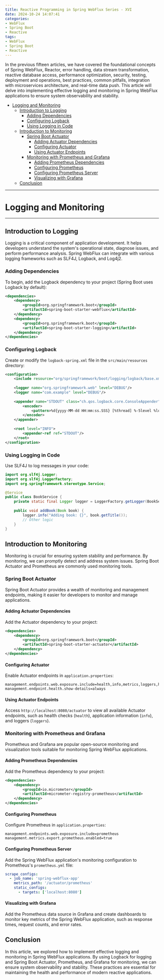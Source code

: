 ```yaml
---
title: Reactive Programming in Spring WebFlux Series - XVI
date: 2024-10-24 14:07:41
categories:
- WebFlux
- Spring Boot
- Reactive
tags:
- WebFlux
- Spring Boot
- Reactive
---
```



In the previous fifteen articles, we have covered the foundational concepts of Spring WebFlux, Reactor, error handling, data stream transformation, reactive database access, performance optimization, security, testing, deployment and operations, best practices, common pitfalls, integration with microservices architecture, and real-time data push. This article will delve into implementing effective logging and monitoring in Spring WebFlux applications to ensure system observability and stability.

- [Logging and Monitoring](#logging-and-monitoring)
  - [Introduction to Logging](#introduction-to-logging)
    - [Adding Dependencies](#adding-dependencies)
    - [Configuring Logback](#configuring-logback)
    - [Using Logging in Code](#using-logging-in-code)
  - [Introduction to Monitoring](#introduction-to-monitoring)
    - [Spring Boot Actuator](#spring-boot-actuator)
      - [Adding Actuator Dependencies](#adding-actuator-dependencies)
      - [Configuring Actuator](#configuring-actuator)
      - [Using Actuator Endpoints](#using-actuator-endpoints)
    - [Monitoring with Prometheus and Grafana](#monitoring-with-prometheus-and-grafana)
      - [Adding Prometheus Dependencies](#adding-prometheus-dependencies)
      - [Configuring Prometheus](#configuring-prometheus)
      - [Configuring Prometheus Server](#configuring-prometheus-server)
      - [Visualizing with Grafana](#visualizing-with-grafana)
  - [Conclusion](#conclusion)

---

# Logging and Monitoring

---
<a name="introduction-to-logging"></a>
## Introduction to Logging

Logging is a critical component of application development. It helps developers understand the system's operational state, diagnose issues, and perform performance analysis. Spring WebFlux can integrate with various logging frameworks such as SLF4J, Logback, and Log4j2.

<a name="adding-dependencies"></a>
### Adding Dependencies

To begin, add the Logback dependency to your project (Spring Boot uses Logback by default):

```xml
<dependencies>
    <dependency>
        <groupId>org.springframework.boot</groupId>
        <artifactId>spring-boot-starter-webflux</artifactId>
    </dependency>
    <dependency>
        <groupId>org.springframework.boot</groupId>
        <artifactId>spring-boot-starter-logging</artifactId>
    </dependency>
</dependencies>
```

<a name="configuring-logback"></a>
### Configuring Logback

Create or modify the `logback-spring.xml` file in the `src/main/resources` directory:

```xml
<configuration>
    <include resource="org/springframework/boot/logging/logback/base.xml"/>
    
    <logger name="org.springframework.web" level="DEBUG"/>
    <logger name="com.example" level="DEBUG"/>
    
    <appender name="STDOUT" class="ch.qos.logback.core.ConsoleAppender">
        <encoder>
            <pattern>%d{yyyy-MM-dd HH:mm:ss.SSS} [%thread] %-5level %logger{36} - %msg%n</pattern>
        </encoder>
    </appender>
    
    <root level="INFO">
        <appender-ref ref="STDOUT"/>
    </root>
</configuration>
```

<a name="using-logging-in-code"></a>
### Using Logging in Code

Use SLF4J to log messages in your code:

```java
import org.slf4j.Logger;
import org.slf4j.LoggerFactory;
import org.springframework.stereotype.Service;

@Service
public class BookService {
    private static final Logger logger = LoggerFactory.getLogger(BookService.class);
    
    public void addBook(Book book) {
        logger.info("Adding book: {}", book.getTitle());
        // Other logic
    }
}
```

<a name="introduction-to-monitoring"></a>
## Introduction to Monitoring

Monitoring is crucial for ensuring system stability and performance. By monitoring, we can promptly detect and address system issues. Spring Boot Actuator and Prometheus are commonly used monitoring tools.

<a name="spring-boot-actuator"></a>
### Spring Boot Actuator

Spring Boot Actuator provides a wealth of monitoring and management endpoints, making it easier for developers to monitor and manage applications.

<a name="adding-actuator-dependencies"></a>
#### Adding Actuator Dependencies

Add the Actuator dependency to your project:

```xml
<dependencies>
    <dependency>
        <groupId>org.springframework.boot</groupId>
        <artifactId>spring-boot-starter-actuator</artifactId>
    </dependency>
</dependencies>
```

<a name="configuring-actuator"></a>
#### Configuring Actuator

Enable Actuator endpoints in `application.properties`:

```properties
management.endpoints.web.exposure.include=health,info,metrics,loggers,httptrace
management.endpoint.health.show-details=always
```

<a name="using-actuator-endpoints"></a>
#### Using Actuator Endpoints

Access `http://localhost:8080/actuator` to view all available Actuator endpoints, such as health checks (`health`), application information (`info`), and loggers (`loggers`).

<a name="monitoring-with-prometheus-and-grafana"></a>
### Monitoring with Prometheus and Grafana

Prometheus and Grafana are popular open-source monitoring and visualization tools suitable for monitoring Spring WebFlux applications.

<a name="adding-prometheus-dependencies"></a>
#### Adding Prometheus Dependencies

Add the Prometheus dependency to your project:

```xml
<dependencies>
    <dependency>
        <groupId>io.micrometer</groupId>
        <artifactId>micrometer-registry-prometheus</artifactId>
    </dependency>
</dependencies>
```

<a name="configuring-prometheus"></a>
#### Configuring Prometheus

Configure Prometheus in `application.properties`:

```properties
management.endpoints.web.exposure.include=prometheus
management.metrics.export.prometheus.enabled=true
```

<a name="configuring-prometheus-server"></a>
#### Configuring Prometheus Server

Add the Spring WebFlux application's monitoring configuration to Prometheus's `prometheus.yml` file:

```yaml
scrape_configs:
  - job_name: 'spring-webflux-app'
    metrics_path: '/actuator/prometheus'
    static_configs:
      - targets: ['localhost:8080']
```

<a name="visualizing-with-grafana"></a>
#### Visualizing with Grafana

Add the Prometheus data source in Grafana and create dashboards to monitor key metrics of the Spring WebFlux application, such as response times, request counts, and error rates.

<a name="conclusion"></a>
## Conclusion

In this article, we explored how to implement effective logging and monitoring in Spring WebFlux applications. By using Logback for logging and Spring Boot Actuator, Prometheus, and Grafana for monitoring, we can ensure system observability and stability. These practices are essential for maintaining the health and performance of modern reactive applications.